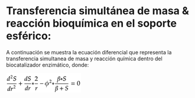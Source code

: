 # Transferencia simultánea de masa & reacción bioquímica en el soporte esférico:

A continuación se muestra la ecuación diferencial que representa la transferencia simultanea de masa y reacción química dentro del biocatalizador enzimático, donde:

<svg xmlns="http://www.w3.org/2000/svg" xmlns:xlink="http://www.w3.org/1999/xlink" width="202.09375" height="53.390625" style="width:202.09375px;height:53.390625px;font-family:Asana-Math, Asana;background:#FFF;"><g><g><g><g><g><g><g transform="matrix(1,0,0,1,2,20.609375)"><path transform="matrix(0.017,0,0,-0.017,0,0)" d="M483 722L471 733C419 707 383 698 311 691L307 670L355 670C379 670 389 663 389 646C389 638 388 629 387 622L359 468C329 477 302 482 277 482C208 482 114 410 68 323C37 265 17 170 17 86C17 21 32 -11 61 -11C88 -11 125 6 159 33C213 77 246 116 313 217L290 126C279 82 274 50 274 24C274 3 283 -9 300 -9C317 -9 341 3 375 28L456 88L446 107L402 76C388 66 372 59 363 59C355 59 349 68 349 82C349 90 350 99 357 128ZM114 59C98 59 89 73 89 98C89 224 135 380 184 418C197 428 216 433 243 433C287 433 316 427 349 410L337 351C300 171 159 59 114 59Z" stroke="rgb(0,0,0)" stroke-opacity="1" stroke-width="8" fill="rgb(0,0,0)" fill-opacity="1"></path></g></g><g><g><g><g><g transform="matrix(1,0,0,1,11.453125,13.9)"><path transform="matrix(0.0119,0,0,-0.0119,0,0)" d="M16 23L16 -3C203 -3 203 0 239 0C275 0 275 -3 468 -3L468 82C353 77 307 81 122 77L304 270C401 373 431 428 431 503C431 618 353 689 226 689C154 689 105 669 56 619L39 483L68 483L81 529C97 587 133 612 200 612C286 612 341 558 341 473C341 398 299 324 186 204Z" stroke="rgb(0,0,0)" stroke-opacity="1" stroke-width="8" fill="rgb(0,0,0)" fill-opacity="1"></path></g></g></g></g></g><g><g transform="matrix(1,0,0,1,18.421875,20.609375)"><path transform="matrix(0.017,0,0,-0.017,0,0)" d="M108 471C108 386 146 339 230 319L325 296C379 283 406 248 406 191C406 96 335 30 232 30C178 30 140 42 96 73L96 172L66 172C60 117 53 72 42 20C91 -5 144 -18 197 -18C352 -18 485 99 485 234C485 313 442 355 341 377L276 391C210 405 180 442 180 508C180 595 247 658 339 658C388 658 421 645 451 613L451 537L481 537C485 591 492 629 506 672C461 696 421 706 374 706C250 706 108 614 108 471Z" stroke="rgb(0,0,0)" stroke-opacity="1" stroke-width="8" fill="rgb(0,0,0)" fill-opacity="1"></path></g></g></g></g><g><g><g><g transform="matrix(1,0,0,1,3.40625,48)"><path transform="matrix(0.017,0,0,-0.017,0,0)" d="M483 722L471 733C419 707 383 698 311 691L307 670L355 670C379 670 389 663 389 646C389 638 388 629 387 622L359 468C329 477 302 482 277 482C208 482 114 410 68 323C37 265 17 170 17 86C17 21 32 -11 61 -11C88 -11 125 6 159 33C213 77 246 116 313 217L290 126C279 82 274 50 274 24C274 3 283 -9 300 -9C317 -9 341 3 375 28L456 88L446 107L402 76C388 66 372 59 363 59C355 59 349 68 349 82C349 90 350 99 357 128ZM114 59C98 59 89 73 89 98C89 224 135 380 184 418C197 428 216 433 243 433C287 433 316 427 349 410L337 351C300 171 159 59 114 59ZM867 365C870 403 875 435 883 476C872 481 868 482 863 482C832 482 801 458 765 407C726 351 687 291 671 256L703 408C707 425 709 438 709 450C709 470 701 482 686 482C665 482 627 461 553 408L525 388L532 368L564 389C592 407 603 412 612 412C622 412 629 403 629 390C629 332 586 126 546 -2L556 -9C571 -4 587 -1 610 4L623 6L649 126C667 209 690 262 734 319C768 363 795 384 817 384C832 384 842 379 853 365Z" stroke="rgb(0,0,0)" stroke-opacity="1" stroke-width="8" fill="rgb(0,0,0)" fill-opacity="1"></path></g></g><g><g><g><g><g transform="matrix(1,0,0,1,19.46875,41.290625)"><path transform="matrix(0.0119,0,0,-0.0119,0,0)" d="M16 23L16 -3C203 -3 203 0 239 0C275 0 275 -3 468 -3L468 82C353 77 307 81 122 77L304 270C401 373 431 428 431 503C431 618 353 689 226 689C154 689 105 669 56 619L39 483L68 483L81 529C97 587 133 612 200 612C286 612 341 558 341 473C341 398 299 324 186 204Z" stroke="rgb(0,0,0)" stroke-opacity="1" stroke-width="8" fill="rgb(0,0,0)" fill-opacity="1"></path></g></g></g></g></g></g></g><line style="fill:none;stroke-width:1px;stroke:rgb(0, 0, 0);" x1="2" y1="28.75" x2="27.859375" y2="28.75"></line></g><g><g transform="matrix(1,0,0,1,32.9375,33)"><path transform="matrix(0.017,0,0,-0.017,0,0)" d="M604 241L604 300L364 300L364 538L305 538L305 300L65 300L65 241L305 241L305 0L364 0L364 241Z" stroke="rgb(0,0,0)" stroke-opacity="1" stroke-width="8" fill="rgb(0,0,0)" fill-opacity="1"></path></g></g><g><g><g><g><g transform="matrix(1,0,0,1,49.375,20.609375)"><path transform="matrix(0.017,0,0,-0.017,0,0)" d="M483 722L471 733C419 707 383 698 311 691L307 670L355 670C379 670 389 663 389 646C389 638 388 629 387 622L359 468C329 477 302 482 277 482C208 482 114 410 68 323C37 265 17 170 17 86C17 21 32 -11 61 -11C88 -11 125 6 159 33C213 77 246 116 313 217L290 126C279 82 274 50 274 24C274 3 283 -9 300 -9C317 -9 341 3 375 28L456 88L446 107L402 76C388 66 372 59 363 59C355 59 349 68 349 82C349 90 350 99 357 128ZM114 59C98 59 89 73 89 98C89 224 135 380 184 418C197 428 216 433 243 433C287 433 316 427 349 410L337 351C300 171 159 59 114 59ZM607 471C607 386 645 339 729 319L824 296C878 283 905 248 905 191C905 96 834 30 731 30C677 30 639 42 595 73L595 172L565 172C559 117 552 72 541 20C590 -5 643 -18 696 -18C851 -18 984 99 984 234C984 313 941 355 840 377L775 391C709 405 679 442 679 508C679 595 746 658 838 658C887 658 920 645 950 613L950 537L980 537C984 591 991 629 1005 672C960 696 920 706 873 706C749 706 607 614 607 471Z" stroke="rgb(0,0,0)" stroke-opacity="1" stroke-width="8" fill="rgb(0,0,0)" fill-opacity="1"></path></g></g></g></g><g><g><g><g transform="matrix(1,0,0,1,50.78125,46.390625)"><path transform="matrix(0.017,0,0,-0.017,0,0)" d="M483 722L471 733C419 707 383 698 311 691L307 670L355 670C379 670 389 663 389 646C389 638 388 629 387 622L359 468C329 477 302 482 277 482C208 482 114 410 68 323C37 265 17 170 17 86C17 21 32 -11 61 -11C88 -11 125 6 159 33C213 77 246 116 313 217L290 126C279 82 274 50 274 24C274 3 283 -9 300 -9C317 -9 341 3 375 28L456 88L446 107L402 76C388 66 372 59 363 59C355 59 349 68 349 82C349 90 350 99 357 128ZM114 59C98 59 89 73 89 98C89 224 135 380 184 418C197 428 216 433 243 433C287 433 316 427 349 410L337 351C300 171 159 59 114 59ZM867 365C870 403 875 435 883 476C872 481 868 482 863 482C832 482 801 458 765 407C726 351 687 291 671 256L703 408C707 425 709 438 709 450C709 470 701 482 686 482C665 482 627 461 553 408L525 388L532 368L564 389C592 407 603 412 612 412C622 412 629 403 629 390C629 332 586 126 546 -2L556 -9C571 -4 587 -1 610 4L623 6L649 126C667 209 690 262 734 319C768 363 795 384 817 384C832 384 842 379 853 365Z" stroke="rgb(0,0,0)" stroke-opacity="1" stroke-width="8" fill="rgb(0,0,0)" fill-opacity="1"></path></g></g></g></g><line style="fill:none;stroke-width:1px;stroke:rgb(0, 0, 0);" x1="49.375" y1="28.75" x2="67.296875" y2="28.75"></line></g><g><g transform="matrix(1,0,0,1,68.984375,33)"><path transform="matrix(0.017,0,0,-0.017,0,0)" d="M168 267L37 213L32 204L68 153L78 153L184 241L202 99L212 95L280 121L280 131L212 253L350 233L359 241L359 303L353 307L214 283L283 408L280 423L218 442L209 438L183 295L88 393L78 393L34 341L37 331Z" stroke="rgb(0,0,0)" stroke-opacity="1" stroke-width="8" fill="rgb(0,0,0)" fill-opacity="1"></path></g></g><g><g><g><g><g transform="matrix(1,0,0,1,77.28125,20.609375)"><path transform="matrix(0.017,0,0,-0.017,0,0)" d="M16 23L16 -3C203 -3 203 0 239 0C275 0 275 -3 468 -3L468 82C353 77 307 81 122 77L304 270C401 373 431 428 431 503C431 618 353 689 226 689C154 689 105 669 56 619L39 483L68 483L81 529C97 587 133 612 200 612C286 612 341 558 341 473C341 398 299 324 186 204Z" stroke="rgb(0,0,0)" stroke-opacity="1" stroke-width="8" fill="rgb(0,0,0)" fill-opacity="1"></path></g></g></g></g><g><g><g><g transform="matrix(1,0,0,1,78.21875,46.390625)"><path transform="matrix(0.017,0,0,-0.017,0,0)" d="M368 365C371 403 376 435 384 476C373 481 369 482 364 482C333 482 302 458 266 407C227 351 188 291 172 256L204 408C208 425 210 438 210 450C210 470 202 482 187 482C166 482 128 461 54 408L26 388L33 368L65 389C93 407 104 412 113 412C123 412 130 403 130 390C130 332 87 126 47 -2L57 -9C72 -4 88 -1 111 4L124 6L150 126C168 209 191 262 235 319C269 363 296 384 318 384C333 384 343 379 354 365Z" stroke="rgb(0,0,0)" stroke-opacity="1" stroke-width="8" fill="rgb(0,0,0)" fill-opacity="1"></path></g></g></g></g><line style="fill:none;stroke-width:1px;stroke:rgb(0, 0, 0);" x1="77.28125" y1="28.75" x2="85.765625" y2="28.75"></line></g><g><g transform="matrix(1,0,0,1,90.84375,33)"><path transform="matrix(0.017,0,0,-0.017,0,0)" d="M555 243L555 299L51 299L51 243Z" stroke="rgb(0,0,0)" stroke-opacity="1" stroke-width="8" fill="rgb(0,0,0)" fill-opacity="1"></path></g></g><g><g transform="matrix(1,0,0,1,104.53125,33)"><path transform="matrix(0.017,0,0,-0.017,0,0)" d="M622 285C624 428 505 474 382 473C398 548 407 624 432 699L432 705C418 700 404 693 389 684L354 473C184 474 30 367 27 185C24 37 142 -8 268 -16L229 -289C249 -282 267 -274 282 -261C283 -179 288 -98 299 -16C481 -3 618 87 622 285ZM539 273C537 130 451 11 301 6L377 449C487 447 541 380 539 273ZM349 449L270 5C155 14 106 73 108 187C111 336 196 444 349 449Z" stroke="rgb(0,0,0)" stroke-opacity="1" stroke-width="8" fill="rgb(0,0,0)" fill-opacity="1"></path></g></g><g><g><g><g><g transform="matrix(1,0,0,1,116.8125,26.290625)"><path transform="matrix(0.0119,0,0,-0.0119,0,0)" d="M16 23L16 -3C203 -3 203 0 239 0C275 0 275 -3 468 -3L468 82C353 77 307 81 122 77L304 270C401 373 431 428 431 503C431 618 353 689 226 689C154 689 105 669 56 619L39 483L68 483L81 529C97 587 133 612 200 612C286 612 341 558 341 473C341 398 299 324 186 204Z" stroke="rgb(0,0,0)" stroke-opacity="1" stroke-width="8" fill="rgb(0,0,0)" fill-opacity="1"></path></g></g></g></g></g><g><g transform="matrix(1,0,0,1,123.78125,33)"><path transform="matrix(0.017,0,0,-0.017,0,0)" d="M168 267L37 213L32 204L68 153L78 153L184 241L202 99L212 95L280 121L280 131L212 253L350 233L359 241L359 303L353 307L214 283L283 408L280 423L218 442L209 438L183 295L88 393L78 393L34 341L37 331Z" stroke="rgb(0,0,0)" stroke-opacity="1" stroke-width="8" fill="rgb(0,0,0)" fill-opacity="1"></path></g></g><g><g><g><g><g transform="matrix(1,0,0,1,137.84375,20.609375)"><path transform="matrix(0.017,0,0,-0.017,0,0)" d="M459 205C459 301 389 358 298 360L298 369C391 400 475 479 476 581C477 644 445 680 381 680C154 680 114 463 89 289C62 101 36 -87 -8 -273L-8 -283C18 -274 43 -265 70 -259C76 -162 90 -66 104 29C239 -84 459 37 459 205ZM216 12C159 12 123 45 124 103C126 205 190 570 278 629C337 668 411 631 406 558C398 447 310 371 204 371C201 338 204 378 200 329C294 362 383 309 378 208C374 115 322 12 216 12ZM680 267L549 213L544 204L580 153L590 153L696 241L714 99L724 95L792 121L792 131L724 253L862 233L871 241L871 303L865 307L726 283L795 408L792 423L730 442L721 438L695 295L600 393L590 393L546 341L549 331ZM1008 471C1008 386 1046 339 1130 319L1225 296C1279 283 1306 248 1306 191C1306 96 1235 30 1132 30C1078 30 1040 42 996 73L996 172L966 172C960 117 953 72 942 20C991 -5 1044 -18 1097 -18C1252 -18 1385 99 1385 234C1385 313 1342 355 1241 377L1176 391C1110 405 1080 442 1080 508C1080 595 1147 658 1239 658C1288 658 1321 645 1351 613L1351 537L1381 537C1385 591 1392 629 1406 672C1361 696 1321 706 1274 706C1150 706 1008 614 1008 471Z" stroke="rgb(0,0,0)" stroke-opacity="1" stroke-width="8" fill="rgb(0,0,0)" fill-opacity="1"></path></g></g></g></g><g><g><g><g transform="matrix(1,0,0,1,132.078125,46.390625)"><path transform="matrix(0.017,0,0,-0.017,0,0)" d="M459 205C459 301 389 358 298 360L298 369C391 400 475 479 476 581C477 644 445 680 381 680C154 680 114 463 89 289C62 101 36 -87 -8 -273L-8 -283C18 -274 43 -265 70 -259C76 -162 90 -66 104 29C239 -84 459 37 459 205ZM216 12C159 12 123 45 124 103C126 205 190 570 278 629C337 668 411 631 406 558C398 447 310 371 204 371C201 338 204 378 200 329C294 362 383 309 378 208C374 115 322 12 216 12Z" stroke="rgb(0,0,0)" stroke-opacity="1" stroke-width="8" fill="rgb(0,0,0)" fill-opacity="1"></path></g></g><g><g transform="matrix(1,0,0,1,144.1875,46.390625)"><path transform="matrix(0.017,0,0,-0.017,0,0)" d="M604 241L604 300L364 300L364 538L305 538L305 300L65 300L65 241L305 241L305 0L364 0L364 241Z" stroke="rgb(0,0,0)" stroke-opacity="1" stroke-width="8" fill="rgb(0,0,0)" fill-opacity="1"></path></g></g><g><g transform="matrix(1,0,0,1,158.9375,46.390625)"><path transform="matrix(0.017,0,0,-0.017,0,0)" d="M108 471C108 386 146 339 230 319L325 296C379 283 406 248 406 191C406 96 335 30 232 30C178 30 140 42 96 73L96 172L66 172C60 117 53 72 42 20C91 -5 144 -18 197 -18C352 -18 485 99 485 234C485 313 442 355 341 377L276 391C210 405 180 442 180 508C180 595 247 658 339 658C388 658 421 645 451 613L451 537L481 537C485 591 492 629 506 672C461 696 421 706 374 706C250 706 108 614 108 471Z" stroke="rgb(0,0,0)" stroke-opacity="1" stroke-width="8" fill="rgb(0,0,0)" fill-opacity="1"></path></g></g></g></g><line style="fill:none;stroke-width:1px;stroke:rgb(0, 0, 0);" x1="132.078125" y1="28.75" x2="168.375" y2="28.75"></line></g><g><g transform="matrix(1,0,0,1,175.15625,33)"><path transform="matrix(0.017,0,0,-0.017,0,0)" d="M604 347L604 406L65 406L65 347ZM604 134L604 193L65 193L65 134Z" stroke="rgb(0,0,0)" stroke-opacity="1" stroke-width="8" fill="rgb(0,0,0)" fill-opacity="1"></path></g></g><g><g transform="matrix(1,0,0,1,191.609375,33)"><path transform="matrix(0.017,0,0,-0.017,0,0)" d="M263 689C108 689 29 566 29 324C29 207 50 106 85 57C120 8 176 -20 238 -20C389 -20 465 110 465 366C465 585 400 689 263 689ZM245 654C342 654 381 556 381 316C381 103 343 15 251 15C154 15 113 116 113 360C113 571 150 654 245 654Z" stroke="rgb(0,0,0)" stroke-opacity="1" stroke-width="8" fill="rgb(0,0,0)" fill-opacity="1"></path></g></g></g></g></svg>